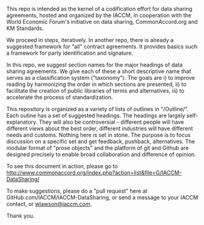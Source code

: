 This repo is intended as the kernel of a codification effort for data sharing agreements, hosted and organized by the IACCM, in cooperation with the World Economic Forum's initiative on data sharing, CommonAccord.org and KM Standards.<br>

We proceed in steps, iteratively.  In another repo, there is already a suggested framework for "all" contract agreements.  It provides basics such a framework for party identification and signature.<br>

In this repo, we suggest section names for the major headings of data sharing agreements.  We give each of these a short descriptive name that serves as a classification system ("taxonomy").  The goals are i) to improve reading by harmonizing the order in which sections are presented, ii) to facilitate the creation of public libraries of terms and alternatives, iii) to accelerate the process of standardization.<br>

This repository is organized as a variety of lists of outlines in  "/Outline/".  Each outine has a set of suggested headings.  The headings are largely self-explanatory.  They will also be controversial - different people will have different views about the best order, different industries will have different needs and customs.  Nothing here is set in stone.  The purpose is to focus discussion on a specific set and get feedback, pushback, alternatives.  The modular format of "prose objects" and the platform of git and Github are designed precisely to enable broad collaboration and difference of opinion. 

To see this document in action, please go to <a href="http://www.commonaccord.org/index.php?action=list&file=G/IACCM-DataSharing/">http://www.commonaccord.org/index.php?action=list&file=G/IACCM-DataSharing/</a><br>

To make suggestions, please do a "pull request" here at GitHub.com/IACCM/IACCM-DataSharing, or send a message to your IACCM contact, or wlawson@iaccm.com.</a>

Thank you.

